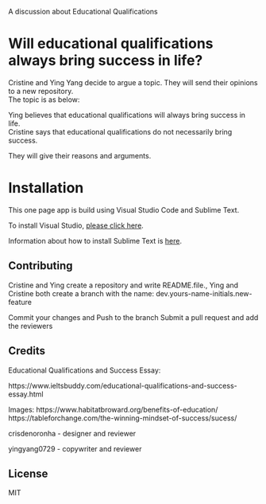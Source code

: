 A discussion about Educational Qualifications

# Will educational qualifications always bring success in life?
<p>Cristine and Ying Yang decide to argue a topic. They will send their opinions to a new repository.<br> The topic is as below:
<p> Ying believes that educational qualifications will always bring success in life. <br> Cristine says that educational qualifications do not necessarily bring success.</p> 
<p> They will give their reasons and arguments.</p>

# Installation
<p>This one page app is build using Visual Studio Code and Sublime Text.</p>
<p>To install Visual Studio, <a href="https://code.visualstudio.com/">please click here</a>.</p>
<p>Information about how to install Sublime Text is  <a href="https://www.sublimetext.com/">here</a>.</p>

## Contributing
<p> Cristine and Ying create a repository and write README.file., 
    Ying and Cristine both create a branch with the name: dev.yours-name-initials.new-feature </p>
<p> Commit your changes and Push to the branch
    Submit a pull request and add the reviewers </p>

## Credits
<p>Educational Qualifications and Success Essay:</p> 
<p>https://www.ieltsbuddy.com/educational-qualifications-and-success-essay.html </p>
<p>Images: https://www.habitatbroward.org/benefits-of-education/ <br> https://tableforchange.com/the-winning-mindset-of-success/sucess/
<p>crisdenoronha - designer and reviewer </p>
<p>yingyang0729 - copywriter and reviewer</p>

## License
MIT
